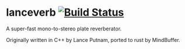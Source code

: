 # lanceverb [![Build Status](https://travis-ci.org/MindBuffer/lanceverb.svg?branch=master)](https://travis-ci.org/MindBuffer/lanceverb)

A super-fast mono-to-stereo plate reverberator.

Originally written in C++ by Lance Putnam, ported to rust by MindBuffer.


